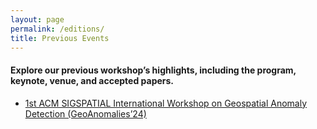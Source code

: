 ```yaml
---
layout: page
permalink: /editions/
title: Previous Events
---
```

#### Explore our previous workshop’s highlights, including the program, keynote, venue, and accepted papers.

- [1st ACM SIGSPATIAL International Workshop on Geospatial Anomaly Detection (GeoAnomalies’24)](https://geoanomalies.github.io/GeoAnomalies24/)
